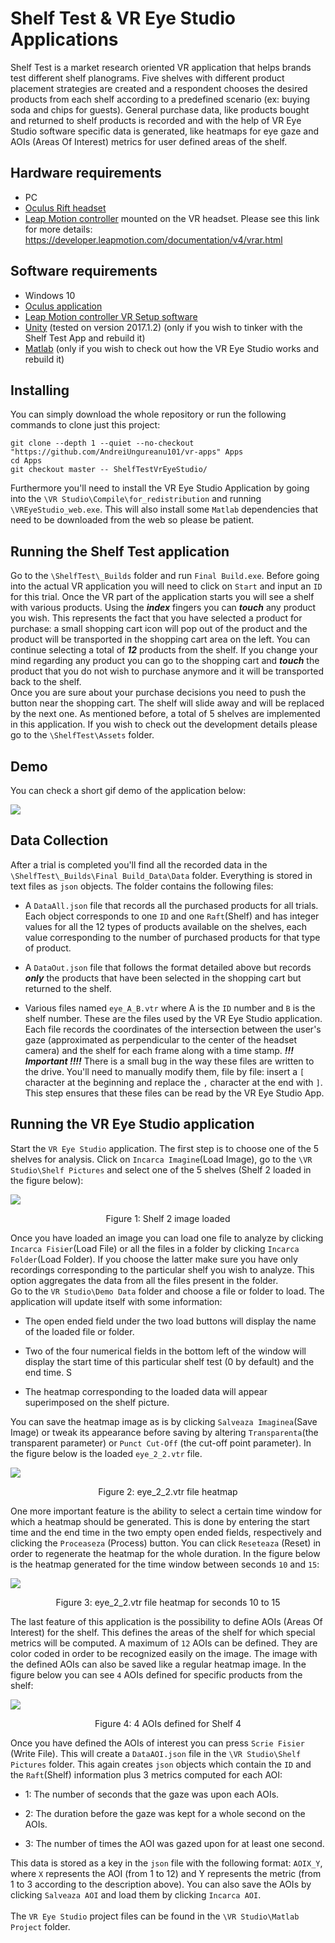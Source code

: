# Shelf Test & VR Eye Studio Applications

Shelf Test is a market research oriented VR application that helps brands test different shelf planograms. Five shelves with different product placement strategies are created and a respondent chooses the desired products from each shelf according to a predefined scenario (ex: buying soda and chips for guests). General purchase data, like products bought and returned to shelf products is recorded and with the help of VR Eye Studio software specific data is generated, like heatmaps for eye gaze and AOIs (Areas Of Interest) metrics for user defined areas of the shelf.

## Hardware requirements

* PC
* [Oculus Rift headset](https://www.oculus.com/rift)
* [Leap Motion controller](https://www.leapmotion.com/) mounted on the VR headset. Please see this link for more details: https://developer.leapmotion.com/documentation/v4/vrar.html



## Software requirements

* Windows 10
* [Oculus application](https://www.oculus.com/setup/)
* [Leap Motion controller VR Setup software](https://developer.leapmotion.com/vr-setup)
* [Unity](https://unity.com/) (tested on version 2017.1.2) (only if you wish to tinker with the Shelf Test App and rebuild it)
* [Matlab](https://www.mathworks.com/products/matlab.html) (only if you wish to check out how the VR Eye Studio works and rebuild it)

## Installing

You can simply download the whole repository or run the following commands to clone just this project:

```
git clone --depth 1 --quiet --no-checkout "https://github.com/AndreiUngureanu101/vr-apps" Apps
cd Apps
git checkout master -- ShelfTestVrEyeStudio/
```
Furthermore you'll need to install the VR Eye Studio Application by going into the ```\VR Studio\Compile\for_redistribution``` and running ```\VREyeStudio_web.exe```. This will also install some ```Matlab``` dependencies that need to be downloaded from the web so please be patient.

## Running the Shelf Test application

Go to the ```\ShelfTest\_Builds``` folder and run ```Final Build.exe```. Before going into the actual VR application you will need to click on ```Start``` and input an ```ID``` for this trial. Once the VR part of the application starts you will see a shelf with various products. Using the ***index*** fingers you can ***touch*** any product you wish. This represents the fact that you have selected a product for purchase: a small shopping cart icon will pop out of the product and the product will be transported in the shopping cart area on the left. You can continue selecting a total of ***12*** products from the shelf. If you change your mind regarding any product you can go to the shopping cart and ***touch*** the product that you do not wish to purchase anymore and it will be transported back to the shelf. <br>
Once you are sure about your purchase decisions you need to  push the button near the shopping cart. The shelf will slide away and will be replaced by the next one. As mentioned before, a total of 5 shelves are implemented in this application. If you wish to check out the development details please go to the ```\ShelfTest\Assets``` folder.

## Demo
You can check a short gif demo of the application below:

![](Media/ShelfTest.gif)

## Data Collection

After a trial is completed you'll find all the recorded data in the ```\ShelfTest\_Builds\Final Build_Data\Data``` folder. Everything is stored in text files as ```json``` objects. The folder contains the following files:
* A ```DataAll.json``` file that records all the purchased products for all trials. Each object corresponds to one ```ID``` and one ```Raft```(Shelf) and has integer values for all the 12 types of products available on the shelves, each value corresponding to the number of purchased products for that type of product.  

* A ```DataOut.json``` file that follows the format detailed above but records ***only*** the products that have been selected in the shopping cart but returned to the shelf.

* Various files named ```eye_A_B.vtr``` where A is the ```ID``` number and ```B``` is the shelf number. These are the files used by the VR Eye Studio application. Each file records the coordinates of the intersection between the user's gaze (approximated as perpendicular to the center of the headset camera) and the shelf for each frame along with a time stamp. ***!!! Important !!!!*** There is a small bug in the way these files are written to the drive. You'll need to manually modify them, file by file: insert a ```[``` character at the beginning and replace the ```,``` character at the end with ```]```. This step ensures that these files can be read by the VR Eye Studio App.


## Running the VR Eye Studio application
Start the ```VR Eye Studio``` application. The first step is to choose one of the 5 shelves for analysis. Click on ```Incarca Imagine```(Load Image), go to the ```\VR Studio\Shelf Pictures``` and select one of the 5 shelves (Shelf 2 loaded in the figure below):

![](Media/VREyeStudio1.PNG)
<p align="center">Figure 1: Shelf 2 image loaded</p

Once you have loaded an image you can load one file to analyze by clicking ```Incarca Fisier```(Load File) or all the files in a folder by clicking ```Incarca Folder```(Load Folder). If you choose the latter make sure you have only recordings corresponding to the particular shelf you wish to analyze. This option aggregates the data from all the files present in the folder. <br>
Go to the ```VR Studio\Demo Data``` folder and choose a file or folder to load. The application will update itself with some information:
* The open ended field under the two load buttons will display the name of the loaded file or folder.

* Two of the four numerical fields in the bottom left of the window will display the start time of this particular shelf test (0 by default) and the end time.
S
* The heatmap corresponding to the loaded data will appear superimposed on the shelf picture.

You can save the heatmap image as is by clicking ```Salveaza Imaginea```(Save Image) or tweak its appearance before saving by altering ```Transparenta```(the transparent parameter) or ```Punct Cut-Off``` (the cut-off point parameter). In the figure below is the loaded ```eye_2_2.vtr``` file.

![](Media/VREyeStudio2.PNG)
<p align="center">Figure 2: eye_2_2.vtr file heatmap</p>

One more important feature is the ability to select a certain time window for which a heatmap should be generated. This is done by entering the start time and the end time in the two empty open ended fields, respectively and clicking the ```Proceaseza``` (Process) button. You can click ```Reseteaza``` (Reset) in order to regenerate  the heatmap for the whole duration. In the figure below is the heatmap generated for the time window between seconds ```10``` and ```15```:

![](Media/VREyeStudio3.PNG)
<p align="center">Figure 3: eye_2_2.vtr file heatmap for seconds 10 to 15</p>

The last feature of this application is the possibility to define AOIs (Areas Of Interest) for the shelf. This defines the areas of the shelf for which special metrics will be computed. A maximum of ```12``` AOIs can be defined. They are color coded in order to be recognized easily on the image. The image with the defined AOIs can also be saved like a regular heatmap image. In the figure below you can see ```4``` AOIs defined for specific products from the shelf:

![](Media/VREyeStudio4.PNG)
<p align="center">Figure 4: 4 AOIs defined for Shelf 4</p>

Once you have defined the AOIs of interest you can press ```Scrie Fisier``` (Write File). This will create a ```DataAOI.json``` file in the ```\VR Studio\Shelf Pictures``` folder. This again creates ```json``` objects which contain the ```ID``` and the ```Raft```(Shelf) information plus 3 metrics computed for each AOI:

* 1: The number of seconds that the gaze was upon each AOIs.

* 2: The duration before the gaze was kept for a whole second on the AOIs.

* 3: The number of times the AOI was gazed upon for at least one second.

This data is stored as a key in the ```json``` file with the following format: ```AOIX_Y```, where ```X``` represents the AOI (from 1 to 12) and Y represents the metric (from 1 to 3 according to the description above).
You can also save the AOIs by clicking ```Salveaza AOI``` and load them by clicking ```Incarca AOI```. <br><br>
The ```VR Eye Studio``` project files can be found in the ```\VR Studio\Matlab Project``` folder.

